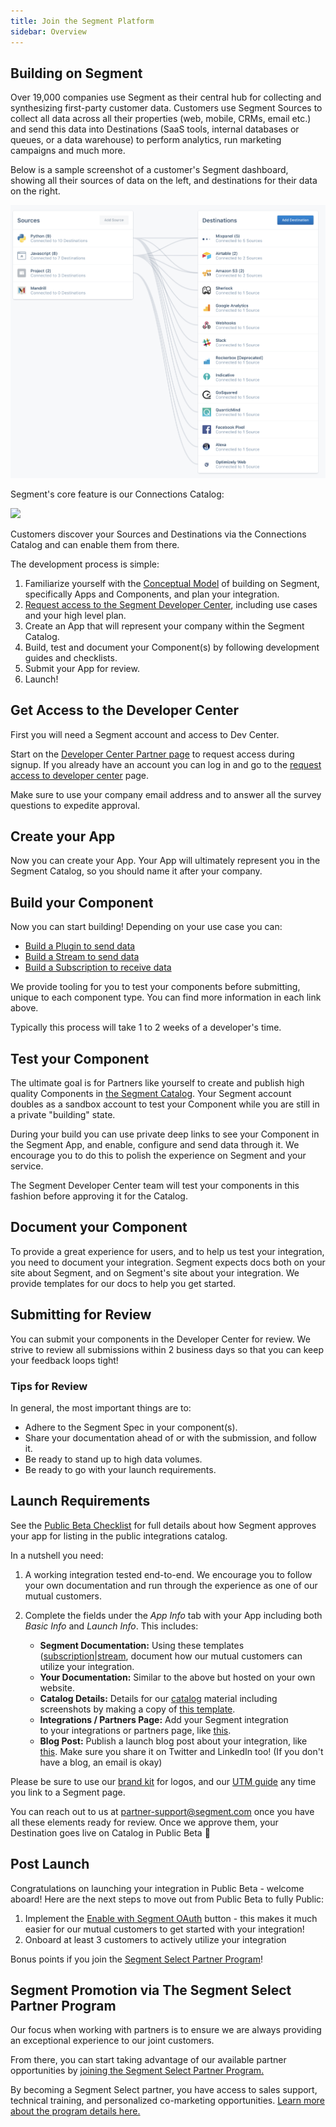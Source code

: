 ```yaml
---
title: Join the Segment Platform
sidebar: Overview
---
```


## Building on Segment

Over 19,000 companies use Segment as their central hub for collecting and synthesizing first-party customer data. Customers use Segment Sources to collect all data across all their properties (web, mobile, CRMs, email etc.) and send this data into Destinations (SaaS tools, internal databases or queues, or a data warehouse) to perform analytics, run marketing campaigns and much more.

Below is a sample screenshot of a customer's Segment dashboard, showing all their sources of data on the left, and destinations for their data on the right.

![](images/overview.png)

Segment's core feature is our Connections Catalog:

![](images/catalog.gif)

Customers discover your Sources and Destinations via the Connections Catalog and can enable them from there.

The development process is simple:

1. Familiarize yourself with the [Conceptual Model](/docs/partners/conceptual-model) of building on Segment, specifically Apps and Components, and plan your integration.
2. [Request access to the Segment Developer Center](https://segment.com/partners/developer-center/), including use cases and your high level plan.
3. Create an App that will represent your company within the Segment Catalog.
4. Build, test and document your Component(s) by following development guides and checklists.
5. Submit your App for review.
5. Launch!

## Get Access to the Developer Center

First you will need a Segment account and access to Dev Center.

Start on the [Developer Center Partner page](https://segment.com/partners/developer-center/) to request access during signup. If you already have an account you can log in and go to the [request access to developer center](https://app.segment.com/developer/request-access) page.

Make sure to use your company email address and to answer all the survey questions to expedite approval.

## Create your App

Now you can create your App. Your App will ultimately represent you in the Segment Catalog, so you should name it after your company.

## Build your Component

Now you can start building! Depending on your use case you can:

- [Build a Plugin to send data](/docs/partners/plugins)
- [Build a Stream to send data](/docs/partners/streams)
- [Build a Subscription to receive data](/docs/partners/subscriptions)

We provide tooling for you to test your components before submitting, unique to each component type. You can find more information in each link above.

Typically this process will take 1 to 2 weeks of a developer's time.

## Test your Component

The ultimate goal is for Partners like yourself to create and publish high quality Components in [the Segment Catalog](https://segment.com/catalog/). Your Segment account doubles as a sandbox account to test your Component while you are still in a private "building" state.

During your build you can use private deep links to see your Component in the Segment App, and enable, configure and send data through it. We encourage you to do this to polish the experience on Segment and your service.

The Segment Developer Center team will test your components in this fashion before approving it for the Catalog.

## Document your Component

To provide a great experience for users, and to help us test your integration, you need to document your integration. Segment expects docs both on your site about Segment, and on Segment's site about your integration. We provide templates for our docs to help you get started.

## Submitting for Review

You can submit your components in the Developer Center for review. We strive to review all submissions within 2 business days so that you can keep your feedback loops tight!

### Tips for Review

In general, the most important things are to:

- Adhere to the Segment Spec in your component(s).
- Share your documentation ahead of or with the submission, and follow it.
- Be ready to stand up to high data volumes.
- Be ready to go with your launch requirements.

## Launch Requirements

See the [Public Beta Checklist](/docs/partners/checklist) for full details about how Segment approves your app for listing in the public integrations catalog.

In a nutshell you need:

1. A working integration tested end-to-end. We encourage you to follow your own documentation and run through the experience as one of our mutual customers.

2. Complete the fields under the _App Info_ tab with your App including both _Basic Info_ and _Launch Info_. This includes:

    - **Segment Documentation:** Using these templates ([subscription](https://hackmd.io/t7amLXluS7-39rg7ARZgSA?both=)|[stream](https://hackmd.io/TV8cZR6tRnKwGtkvSexeag), document how our mutual customers can utilize your integration.
    - **Your Documentation:** Similar to the above but hosted on your own website.
    - **Catalog Details:** Details for our [catalog](https://segment.com/catalog) material including screenshots by making a copy of [this template](https://docs.google.com/document/d/1kvAvAHLyM3pOq-lBcZJhP_X_KivHlk1eiFy-5ERWDXc/copy).
    - **Integrations / Partners Page:** Add your Segment integration to your integrations or partners page, like [this](https://success.clearbrain.com/connections/import-connections/connect-to-your-data-in-segment).
    - **Blog Post:** Publish a launch blog post about your integration, like [this](https://www.kustomer.com/blog/kustomer-segment-integration/). Make sure you share it on Twitter and LinkedIn too! (If you don't have a blog, an email is okay)

Please be sure to use our [brand kit](https://brandfolder.com/segment/press-kit) for logos, and our [UTM guide](https://docs.google.com/document/d/1L0MHYdF2SYaMMiodQCYlZELF7pN0TXiZbD22nnlGhEk/copy) any time you link to a Segment page.

You can reach out to us at partner-support@segment.com once you have all these elements ready for review. Once we approve them, your Destination goes live on Catalog in Public Beta 🎉

## Post Launch

Congratulations on launching your integration in Public Beta - welcome aboard! Here are the next steps to move out from Public Beta to fully Public:

1. Implement the [Enable with Segment OAuth](/docs/partners/enable-with-segment) button - this makes it much easier for our mutual customers to get started with your integration!
2. Onboard at least 3 customers to actively utilize your integration

Bonus points if you join the [Segment Select Partner Program](/docs/partners/#segment-promotion-via-the-segment-select-partner-program)!

## Segment Promotion via The Segment Select Partner Program

Our focus when working with partners is to ensure we are always providing an exceptional experience to our joint customers.

From there, you can start taking advantage of our available partner opportunities by [joining the Segment Select Partner Program.](https://segment.com/partners/integration/#module-5-benefits)

By becoming a Segment Select partner, you have access to sales support, technical training, and personalized co-marketing opportunities. [Learn more about the program details here.](https://assets.ctfassets.net/9u2t3ap6pctb/3NPVQDweiX0l8Z2edugwIr/d09ea71f04913f3189514b7d2df57d36/Segment_Select_Partner_Program_One_Pager.pdf)
